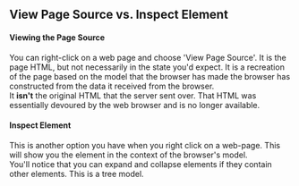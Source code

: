 ## View Page Source vs. Inspect Element

#### Viewing the Page Source

You can right-click on a web page and choose 'View Page Source'. It is the page HTML, but not necessarily in the state 
you'd expect.  It is a recreation of the page based on the model that the browser has made the browser has constructed from
the data it received from the browser.  
It **isn't** the original HTML that the server sent over.  That HTML was essentially devoured by the web browser and is no longer
available.

#### Inspect Element

This is another option you have when you right click on a web-page.  This will show you the element in the context of the browser's model.  
You'll notice that you can expand and collapse elements if they contain other elements.  This is a tree model. 
